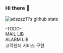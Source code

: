 ### Hi there 👋

<!--
**adszzz11/adszzz11** is a ✨ _special_ ✨ repository because its `README.md` (this file) appears on your GitHub profile.

Here are some ideas to get you started:

- 🔭 I’m currently working on ...
- 🌱 I’m currently learning ...
- 👯 I’m looking to collaborate on ...
- 🤔 I’m looking for help with ...
- 💬 Ask me about ...
- 📫 How to reach me: ...
- 😄 Pronouns: ...
- ⚡ Fun fact: ...
-->
![adszzz11's github stats](https://github-readme-stats.vercel.app/api?username=adszzz11&show_icons=true)


-TODO-<br>
MAIL LIB<br>
ALARM LIB<br>
고객센터 서비스 구현
